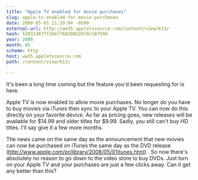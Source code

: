 ```yaml
---
title: "Apple TV enabled for movie purchases"
slug: apple-tv-enabled-for-movie-purchases
date: 2008-05-01 21:29:04 -0500
external-url: http://ww35.appletvsource.com/content/view/613/
hash: 52032367ff3de776820852870c18759d
year: 2008
month: 05
scheme: http
host: ww35.appletvsource.com
path: /content/view/613/

---
```


It's been a long time coming but the feature you'd been requesting for is here.


Apple TV is now enabled to allow movie purchases.  No longer do you have to buy movies via iTunes then sync to your Apple TV.  You can now do this directly on your favorite device.  As far as pricing goes, new releases will be available for $14.99 and older titles for $9.99.  Sadly, you still can't buy HD titles.  I'll say give it a few more months. 


The news came on the same day as the announcement that new movies can now be purchased on iTunes the same day as the DVD release (http://www.apple.com/pr/library/2008/05/01itunes.html) .  So now there's absolutely no reason to go down to the video store to buy DVDs.  Just turn on your Apple TV and your purchases are just a few clicks away.  Can it get any better than this?
